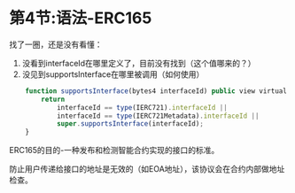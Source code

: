 # 第4节:语法-ERC165

找了一圈，还是没有看懂：

1. 没看到interfaceId在哪里定义了，目前没有找到（这个值哪来的？）
2. 没见到supportsInterface在哪里被调用（如何使用）

```js
    function supportsInterface(bytes4 interfaceId) public view virtual override(ERC165, IERC165) returns (bool) {
        return
            interfaceId == type(IERC721).interfaceId ||
            interfaceId == type(IERC721Metadata).interfaceId ||
            super.supportsInterface(interfaceId);
    }
```

ERC165的目的-一种发布和检测智能合约实现的接口的标准。

防止用户传递给接口的地址是无效的（如EOA地址），该协议会在合约内部做地址检查。

